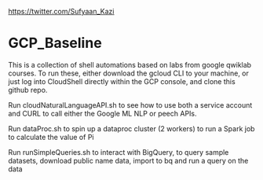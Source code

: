 https://twitter.com/Sufyaan_Kazi

# GCP_Baseline
This is a collection of shell automations based on labs from google qwiklab courses. To run these, either download the gcloud CLI to your machine, or just log into CloudShell directly within the GCP console, and clone this github repo.

Run cloudNaturalLanguageAPI.sh to see how to use both a service account and CURL to call either the Google ML NLP or peech APIs.

Run dataProc.sh to spin up a dataproc cluster (2 workers) to run a Spark job to calculate the value of Pi

Run runSimpleQueries.sh to interact with BigQuery, to query sample datasets, download public name data, import to bq and run a query on the data
